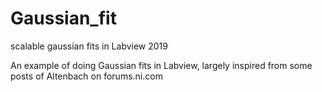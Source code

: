 # Gaussian_fit
scalable gaussian fits in Labview 2019

An example of doing Gaussian fits in Labview, largely inspired from some posts of Altenbach on forums.ni.com
